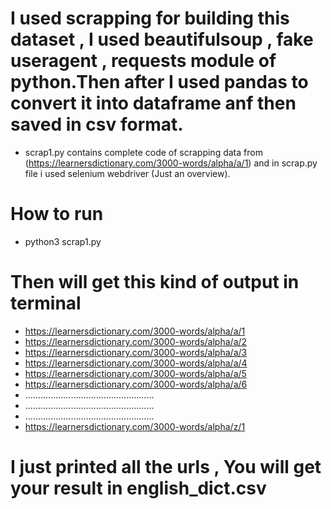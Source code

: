 # I used scrapping for building this dataset , I used beautifulsoup , fake useragent  , requests module of python.Then after I used pandas to convert it into dataframe anf then saved in csv format.
* scrap1.py contains complete code of scrapping data from (https://learnersdictionary.com/3000-words/alpha/a/1) and in scrap.py file i used selenium webdriver (Just an overview).

# How to run
 * python3 scrap1.py
 
# Then will get this kind of output in terminal
 * https://learnersdictionary.com/3000-words/alpha/a/1
 * https://learnersdictionary.com/3000-words/alpha/a/2
 * https://learnersdictionary.com/3000-words/alpha/a/3
 * https://learnersdictionary.com/3000-words/alpha/a/4
 * https://learnersdictionary.com/3000-words/alpha/a/5
 * https://learnersdictionary.com/3000-words/alpha/a/6
 * ...................................................
 * ...................................................
 * ...................................................
 * https://learnersdictionary.com/3000-words/alpha/z/1
# I just printed all the urls , You will get your result in english_dict.csv
 


 

